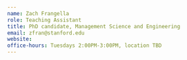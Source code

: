 ```yaml
---
name: Zach Frangella
role: Teaching Assistant
title: PhD candidate, Management Science and Engineering
email: zfran@stanford.edu
website: 
office-hours: Tuesdays 2:00PM-3:00PM, location TBD
---
```

